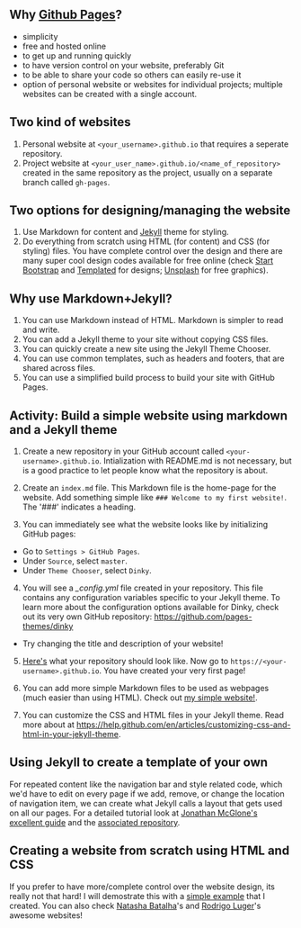 ## Why [Github Pages](https://pages.github.com/)?

- simplicity
- free and hosted online
- to get up and running quickly
- to have version control on your website, preferably Git
- to be able to share your code so others can easily re-use it
- option of personal website or websites for individual projects; multiple websites can be created with a single account. 

## Two kind of websites

1. Personal website at `<your_username>.github.io` that requires a seperate repository.
2. Project website at `<your_user_name>.github.io/<name_of_repository>` created in the same repository as the project, usually on a separate branch called `gh-pages`.

## Two options for designing/managing the website

1. Use Markdown for content and [Jekyll](https://jekyllrb.com/) theme for styling.
2. Do everything from scratch using HTML (for content) and CSS (for styling) files. You have complete control over the design and there are many super cool design codes available for free online (check [Start Bootstrap](https://startbootstrap.com/) and [Templated](https://templated.co/) for designs; [Unsplash](https://unsplash.com/) for free graphics).

## Why use Markdown+Jekyll?

1. You can use Markdown instead of HTML. Markdown is simpler to read and write.
2. You can add a Jekyll theme to your site without copying CSS files.
3. You can quickly create a new site using the Jekyll Theme Chooser.
4. You can use common templates, such as headers and footers, that are shared across files.
5. You can use a simplified build process to build your site with GitHub Pages.

## Activity: Build a simple website using markdown and a Jekyll theme

1. Create a new repository in your GitHub account called `<your-username>.github.io`. Intialization with README.md is not necessary, but is a good practice to let people know what the repository is about.

2. Create an `index.md` file. This Markdown file is the home-page for the website. Add something simple like `### Welcome to my first website!`. The '###' indicates a heading.

3. You can immediately see what the website looks like by initializing GitHub pages:
  - Go to `Settings > GitHub Pages`.
  - Under `Source`, select `master`.
  - Under `Theme Chooser`, select `Dinky`.
  
4. You will see a *_config.yml* file created in your repository. This file contains any configuration variables specific to your Jekyll theme. To learn more about the configuration options available for Dinky, check out its very own GitHub repository: https://github.com/pages-themes/dinky
  - Try changing the title and description of your website!

5. [Here's](https://github.com/ishan-mishra/sample-website-2) what your repository should look like. Now go to `https://<your-username>.github.io`. You have created your very first page!

6. You can add more simple Markdown files to be used as webpages (much easier than using HTML). Check out [my simple website!](https://ishan-mishra.github.io/).

7. You can customize the CSS and HTML files in your Jekyll theme. Read more about at https://help.github.com/en/articles/customizing-css-and-html-in-your-jekyll-theme. 

## Using Jekyll to create a template of your own

For repeated content like the navigation bar and style related code, which we'd have to edit on every page if we add, remove, or change the location of navigation item, we can create what Jekyll calls a layout that gets used on all our pages. For a detailed tutorial look at [Jonathan McGlone's excellent guide](http://jmcglone.com/guides/github-pages/) and the [associated repository](https://github.com/hankquinlan/hankquinlan.github.io).

## Creating a website from scratch using HTML and CSS

If you prefer to have more/complete control over the website design, its really not that hard! I will demostrate this with a [simple example](https://github.com/ishan-mishra/sample-website-1) that I created. You can also check [Natasha Batalha](https://natashabatalha.github.io/)'s and [Rodrigo Luger](https://rodluger.github.io/)'s awesome websites!


